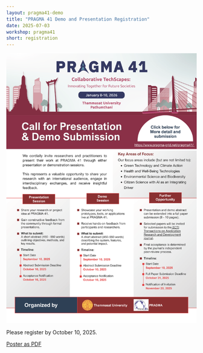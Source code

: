 ```yaml
---
layout: pragma41-demo
title: "PRAGMA 41 Demo and Presentation Registration"
date: 2025-07-03
workshop: pragma41
short: registration
---
```



<img src="https://raw.githubusercontent.com/pragmagrid/pragmagrid.github.io/refs/heads/master/images/pragma41/Pragma41_CallForDemoPresentation_Poster.png" alt="CallForDemoPresentation_Poster" width="800"><br>

Please register by October 10, 2025.<br>

<a class="DPage_Pragma41" href="https://drive.google.com/file/d/1paoRXTakv77A_MrQMYwa8Mfs3sDhRl8c/view?usp=sharing">Poster as PDF</a>
